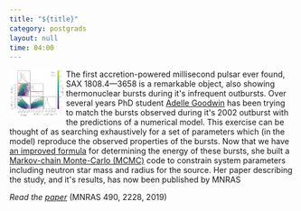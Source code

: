 ```yaml
---
title: "${title}"
category: postgrads
layout: null
time: 04:00
---
```

<!-- converted from blosxom format post by dkg 22.1.2022 -->
<img src="images/mr_posterior.png" width="100" align="left">
The first accretion-powered millisecond pulsar ever found,
SAX&nbsp;1808.4&mdash;3658 is a remarkable object, also showing thermonuclear
bursts during it's infrequent outbursts. Over several years PhD student <a
href="https://twitter.com/astro_del">Adelle Goodwin</a> has
been trying to match the bursts observed during it's 2002 outburst with 
the predictions of a numerical model.
This exercise can be thought of as 
searching exhaustively for a set of parameters which (in the model) reproduce
the observed properties of the bursts.
Now that we have 
<a href="/~dgallow/cgi-bin/blosxom.cgi/postgrads/xtej1812-182.html">an improved 
formula</a> for determining the energy of these bursts, she built a 
<a href="https://towardsdatascience.com/a-zero-math-introduction-to-markov-chain-monte-carlo-methods-dcba889e0c50">Markov-chain Monte-Carlo (MCMC)</a> code
to constrain system parameters including neutron star mass and radius for
the source. Her paper describing the study, and it's results, has now been
published by
MNRAS
</p>
<p><em>Read the <a href="https://ui.adsabs.harvard.edu/abs/2019MNRAS.490.2228G">paper</a></em> (MNRAS 490, 2228, 2019)</p>
